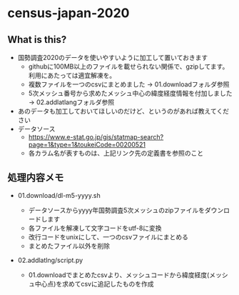# census-japan-2020

## What is this?

- 国勢調査2020のデータを使いやすいように加工して置いておきます
  - githubに100MB以上のファイルを載せられない関係で、gzipしてます。利用にあたっては適宜解凍を。
  - 複数ファイルを一つのcsvにまとめました → 01.downloadフォルダ参照
  - 5次メッシュ番号から求めたメッシュ中心の緯度経度情報を付加しました → 02.addlatlangフォルダ参照
- あのデータも加工しておいてほしいのだけど、というのがあれば教えてください
- データソース
  - <https://www.e-stat.go.jp/gis/statmap-search?page=1&type=1&toukeiCode=00200521>
  - 各カラム名が表すものは、上記リンク先の定義書を参照のこと

## 処理内容メモ

* 01.download/dl-m5-yyyy.sh
  * データソースからyyyy年国勢調査5次メッシュのzipファイルをダウンロードします
  * 各ファイルを解凍して文字コードをutf-8に変換
  * 改行コードをunixにして、一つのcsvファイルにまとめる
  * まとめたファイル以外を削除

* 02.addlatlng/script.py
  * 01.downloadでまとめたcsvより、メッシュコードから緯度経度(メッシュ中心点)を求めてcsvに追記したものを作成
